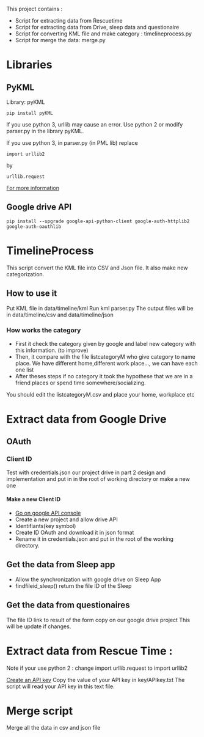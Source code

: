 This project contains :  
* Script for extracting data from Rescuetime 
* Script for extracting data from Drive, sleep data and questionaire
* Script for converting KML file and make category : timelineprocess.py
* Script for merge the data: merge.py 

# Libraries
## PyKML

Library: pyKML
```
pip install pyKML
```

If you use python 3, urllib may cause an error. 
Use python 2 or modify parser.py in the library pyKML.

If you use python 3, in parser.py (in PML lib) replace 
```
import urllib2
```
by 
```
urllib.request
```
[For more information](https://hk.saowen.com/a/842ebc6395113594f3132b11c04f46c77f74ffd55e6c85f5d3063d8d36eb7314)

## Google drive API 
```
pip install --upgrade google-api-python-client google-auth-httplib2 google-auth-oauthlib
```


# TimelineProcess 
This script convert the KML file into CSV and Json file. It also make new categorization. 

## How to use it 

Put KML file in data/timeline/kml
Run kml parser.py 
The output files will be in data/timeline/csv and data/timeline/json 

### How works the category

* First it check the category given by google and label new category with this information. (to improve)
* Then, it compare with the file listcategoryM who give category to name place. We have different home,different work place..., we can have each one list
* After theses steps if no category it took the hypothese that we are in a friend places or spend time somewhere/socializing.

You should edit the listcategoryM.csv and place your home, workplace etc

# Extract data from Google Drive 
## OAuth 
### Client ID
Test with credentials.json our project drive in part 2 design and implementation and put in in the root of working directory or make a new one
#### Make a new Client ID
* [Go on google API console](https://console.developers.google.com/) 
* Create a new project and allow drive API
* Identifiants(key symbol) 
* Create ID OAuth and download it in json format
* Rename it in credentials.json and put in the root of the working directory. 

## Get the data from Sleep app 
* Allow the synchronization with google drive on Sleep App
* findfileid_sleep() return the file ID of the Sleep  
## Get the data from questionaires 
The file ID link to result of the form copy on our google drive project
This will be update if changes.

# Extract data from Rescue Time : 
Note if your use python 2 : change import urllib.request to import urllib2

[Create an API key](https://www.rescuetime.com/anapi/manage) 
Copy the value of your API key in key/APIkey.txt 
The script will read your API key in this text file.

# Merge script 

Merge all the data in csv and json file 

